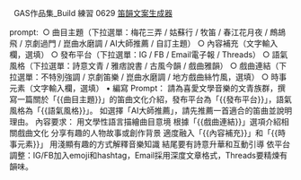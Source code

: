   GAS作品集_Build 練習 0629
  [笛韻文案生成器]((https://reurl.cc/5K7koM))                     
  
  prompt:  
○ 曲目主題（下拉選單：梅花三弄 / 姑蘇行 / 牧笛 / 春江花月夜 / 鷓鴣飛 / 京劇過門 / 崑曲水磨調 / AI大師推薦 / 自訂主題）
○ 內容補充（文字輸入欄，選填）
○ 發布平台（下拉選單：IG / FB / Email電子報 / Threads）
○ 語氣風格（下拉選單：詩意文青 / 雅痞說書 / 古風今韻 / 戲曲雅韻）
○ 戲曲連結（下拉選單：不特別強調 / 京劇笛樂 / 崑曲水磨調 / 地方戲曲絲竹風，選填）
○ 時事元素（文字輸入欄，選填）
• 編寫 Prompt：
請為喜愛文學音樂的文青族群，撰寫一篇關於「{{曲目主題}}」的笛曲文化介紹，發布平台為「{{發布平台}}」，語氣風格為「{{語氣風格}}」。
如選擇「AI大師推薦」，請先推薦一首適合的笛曲並說明理由。
內容要求：
用文學性語言描繪曲目意境
根據「{{戲曲連結}}」選項介紹相關戲曲文化
分享有趣的人物故事或創作背景
適度融入「{{內容補充}}」和「{{時事元素}}」
用淺顯有趣的方式解釋音樂知識
結尾要有詩意升華和互動引導
依平台調整：IG/FB加入emoji和hashtag，Email採用深度文章格式，Threads要精煉有韻味。
